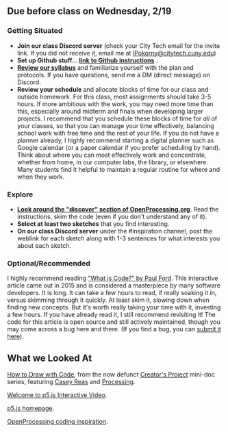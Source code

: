 

## Due before class on Wednesday, 2/19

### **Getting Situated** 
* **Join our class Discord server** (check your City Tech email for the invite link. If you did not receive it, email me at IPokorny@citytech.cuny.edu)       
* **Set up Github stuff... [link to Github instructions](link)** .    
* **[Review our syllabus](https://github.com/entertainmenttechnology/Pokorny-MTEC1201_D301-302-Spring2025/blob/main/syllabus/Pokorny-MTEC1201-Spring25.md)** and familiarize yourself with the plan and protocols. If you have questions, send me a DM (direct message) on Discord.  
* **Review your schedule** and allocate blocks of time for our class and outside homework. For this class, most assignments should take 3-5 hours. If more ambitious with the work, you may need more time than this, especially around midterm and finals when developing larger projects. I recommend that you schedule these blocks of time for _all_ of your classes, so that you can manage your time effectively, balancing school work with free time and the rest of your life. If you do not have a planner already, I highly recommend starting a digital planner such as Google calendar (or a paper calendar if you prefer scheduling by hand). Think about where you can most effectively work and concentrate, whether from home, in our computer labs, the library, or elsewhere. Many students find it helpful to maintain a regular routine for where and when they work.  

### **Explore**   
* **[Look around the "discover" section of OpenProcessing.org](https://openprocessing.org/discover/#/trending)**. Read the instructions, skim the code (even if you don't understand any of it).
* **Select at least two sketches** that you find interesting.   
* **On our class Discord server** under the #inspiration channel, post the weblink for each sketch along with 1-3 sentences for what interests you about each sketch.

### **Optional/Recommended**  
I highly recommend reading ["What is Code?" by Paul Ford](https://www.bloomberg.com/graphics/2015-paul-ford-what-is-code). This interactive article came out in 2015 and is considered a masterpiece by many software developers. It is long. It can take a few hours to read, if really soaking it in, versus skimming through it quickly. At least skim it, slowing down when finding new concepts. But it's worth really taking your time with it, investing a few hours. If you have already read it, I still recommend revisiting it! The code for this article is open source and still actively maintained, though you may come across a bug here and there. (If you find a bug, you can [submit it here](https://github.com/BloombergGraphics/whatiscode)). 

## What we Looked At  
[How to Draw with Code](https://www.youtube.com/watch?v=_8DMEHxOLQE), from the now defunct [Creator's Project](https://www.vice.com/en/topic/the-creators-project) mini-doc series, featuring [Casey Reas](https://reas.com/) and [Processing](https://processing.org/).       
  
[Welcome to p5.js Interactive Video](https://hello.p5js.org/).  
  
[p5.js homepage](https://p5js.org/).  
  
[OpenProcessing coding inspiration](https://openprocessing.org/discover/#/trending).
